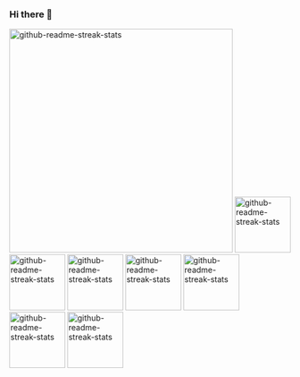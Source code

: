 ### Hi there 👋

<!--
**SaifurRahmanBijoy/SaifurRahmanBijoy** is a ✨ _special_ ✨ repository because its `README.md` (this file) appears on your GitHub profile.

Here are some ideas to get you started:

- 🔭 I’m currently working on ...
- 🌱 I’m currently learning ...
- 👯 I’m looking to collaborate on ...
- 🤔 I’m looking for help with ...
- 💬 Ask me about ...
- 📫 How to reach me: ...
- 😄 Pronouns: ...
- ⚡ Fun fact: ...
-->
<img width="400" height="400" src="https://denvercoder1-github-readme-stats.vercel.app/api/pin/?username=SaifurRahmanBijoy&repo=SaifurRahmanBijoy&theme=react&bg_color=273849&title_color=F85D7F&icon_color=F8D866&hide_border=true&show_icons=false" alt="github-readme-streak-stats">
<img width="100" src="https://denvercoder1-github-readme-stats.vercel.app/api/pin/?username=SaifurRahmanBijoy&repo=assignment-3&theme=react&bg_color=273849&title_color=F85D7F&icon_color=F8D866&hide_border=true&show_icons=false" alt="github-readme-streak-stats">
<img width="100" src="https://denvercoder1-github-readme-stats.vercel.app/api/pin/?username=SaifurRahmanBijoy&repo=assignment-2&theme=react&bg_color=273849&title_color=F85D7F&icon_color=F8D866&hide_border=true&show_icons=false" alt="github-readme-streak-stats">
<img width="100" src="https://denvercoder1-github-readme-stats.vercel.app/api/pin/?username=SaifurRahmanBijoy&repo=panda-commerce&theme=react&bg_color=273849&title_color=F85D7F&icon_color=F8D866&hide_border=true&show_icons=false" alt="github-readme-streak-stats">
<img width="100" src="https://denvercoder1-github-readme-stats.vercel.app/api/pin/?username=SaifurRahmanBijoy&repo=convention&theme=react&bg_color=273849&title_color=F85D7F&icon_color=F8D866&hide_border=true&show_icons=false" alt="github-readme-streak-stats">
<img width="100" src="https://denvercoder1-github-readme-stats.vercel.app/api/pin/?username=SaifurRahmanBijoy&repo=leaderboard-css3&theme=react&bg_color=273849&title_color=F85D7F&icon_color=F8D866&hide_border=true&show_icons=false" alt="github-readme-streak-stats">
<img width="100" src="https://denvercoder1-github-readme-stats.vercel.app/api/pin/?username=SaifurRahmanBijoy&repo=donate-now&theme=react&bg_color=273849&title_color=F85D7F&icon_color=F8D866&hide_border=true&show_icons=false" alt="github-readme-streak-stats">
<img width="100" src="https://denvercoder1-github-readme-stats.vercel.app/api/pin/?username=SaifurRahmanBijoy&repo=bijoy-portfolio&theme=react&bg_color=273849&title_color=F85D7F&icon_color=F8D866&hide_border=true&show_icons=false" alt="github-readme-streak-stats">
